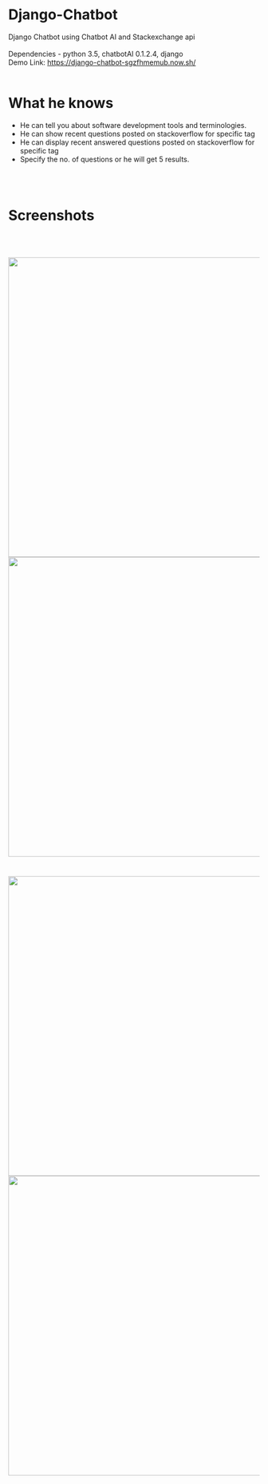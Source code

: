 # Django-Chatbot
Django Chatbot using Chatbot AI and Stackexchange api
<br/>
<br/>
Dependencies - python 3.5, chatbotAI 0.1.2.4, django
<br/>
Demo Link: https://django-chatbot-sgzfhmemub.now.sh/
<br/>
<br/>
# What he knows
- He can tell you about software development tools and terminologies.
- He can show recent questions posted on stackoverflow for specific tag
- He can display recent answered questions posted on stackoverflow for specific tag
- Specify the no. of questions or he will get 5 results.
<br/>
<br/>

# Screenshots
<br/>
<br/>

<img src="https://github.com/srijannnd/Django-Chatbot/blob/master/screenshots/1.jpeg" height="600"><br/><img src="https://github.com/srijannnd/Django-Chatbot/blob/master/screenshots/2.jpeg" height="600"><br/>
#

<img src="https://github.com/srijannnd/Django-Chatbot/blob/master/screenshots/3.jpeg" height="600"><br/><img src="https://github.com/srijannnd/Django-Chatbot/blob/master/screenshots/4.jpeg" height="600"><br/>
